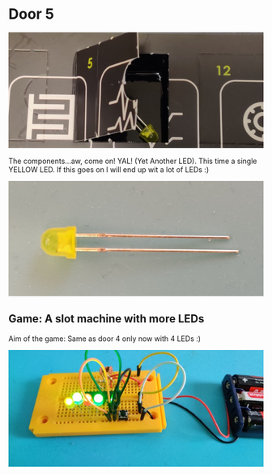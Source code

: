 # Door 5

![door](door.jpg)

The components...aw, come on! YAL! (Yet Another LED). This time a single YELLOW LED. If this goes on I will end up wit a lot of LEDs :)

![components](components.jpg)

## Game: A slot machine with more LEDs

Aim of the game: Same as door 4 only now with 4 LEDs :)

![game](game.jpg)